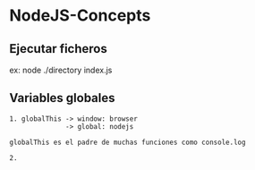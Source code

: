 # NodeJS-Concepts

## Ejecutar ficheros

ex: node ./directory index.js

## Variables globales

    1. globalThis -> window: browser
                  -> global: nodejs 

    globalThis es el padre de muchas funciones como console.log

    2. 